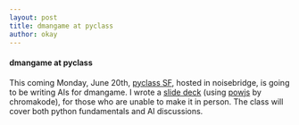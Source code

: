 ```yaml
---
layout: post
title: dmangame at pyclass
author: okay
---
```


#### dmangame at pyclass

This coming Monday, June 20th, [pyclass SF][pyclass_sf], hosted in noisebridge,
is going to be writing AIs for dmangame. I wrote a [slide deck][1] (using
[powjs][0] by chromakode), for those who are unable to make it in person. The
class will cover both python fundamentals and AI discussions.

[pyclass_sf]: https://www.noisebridge.net/wiki/PyClass
[0]: http://usepow.com
[1]: http://dmangame.github.com/dmangame/slides/pyclass.html
